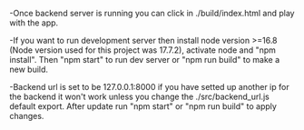 -Once backend server is running you can click in ./build/index.html and play with the app. <br />

-If you want to run development server then install node version >=16.8 
(Node version used for this project was 17.7.2), activate node and "npm install". Then "npm start" to run dev server or "npm run build" to make a new build. <br />

-Backend url is set to be 127.0.0.1:8000 if you have setted up another ip for the backend it won't work unless you change the 
./src/backend_url.js default export. After update run "npm start" or "npm run build" to apply changes. <br />
